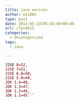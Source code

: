 ```yaml
---
title: java version
author: w1100n
type: post
date: 2014-05-13T06:45:04+00:00
url: /?p=6615
categories:
  - Uncategorized
tags:
  - Java

---
```

<pre class="lang-java prettyprint prettyprinted" style="color: #000000;"><code><span class="pln">J2SE <span class="lit" style="color: #800000;">8<span class="pun">=<span class="lit" style="color: #800000;">52<span class="pun">,<span class="pln">
J2SE <span class="lit" style="color: #800000;">7<span class="pun">=<span class="lit" style="color: #800000;">51<span class="pun">,<span class="pln">
J2SE <span class="lit" style="color: #800000;">6.0<span class="pun">=<span class="lit" style="color: #800000;">50<span class="pun">,<span class="pln">
J2SE <span class="lit" style="color: #800000;">5.0<span class="pun">=<span class="lit" style="color: #800000;">49<span class="pun">,<span class="pln">
JDK <span class="lit" style="color: #800000;">1.4<span class="pun">=<span class="lit" style="color: #800000;">48<span class="pun">,<span class="pln">
JDK <span class="lit" style="color: #800000;">1.3<span class="pun">=<span class="lit" style="color: #800000;">47<span class="pun">,<span class="pln">
JDK <span class="lit" style="color: #800000;">1.2<span class="pun">=<span class="lit" style="color: #800000;">46<span class="pun">,<span class="pln">
JDK <span class="lit" style="color: #800000;">1.1<span class="pun">=<span class="lit" style="color: #800000;">45```